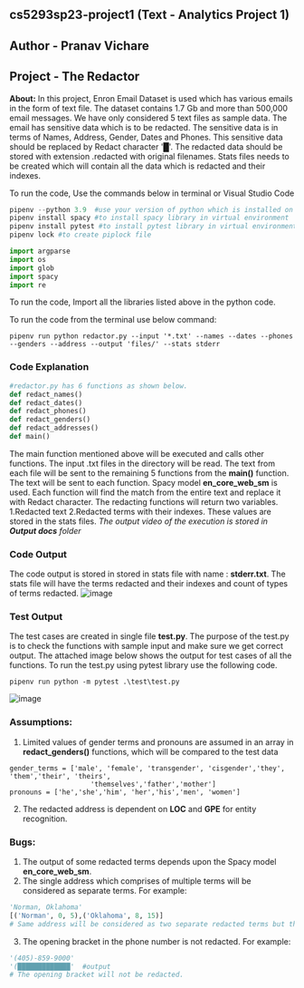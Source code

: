## cs5293sp23-project1 (Text - Analytics Project 1)
## Author - Pranav Vichare
## Project - The Redactor
**About:**  In this project, Enron Email Dataset is used which has various emails in the form of text file. The dataset contains 1.7 Gb and more than 500,000 email messages. We have only considered 5 text files as sample data. The email has sensitive data which is to be redacted. The sensitive data is in terms of Names, Address, Gender, Dates and Phones. This sensitive data should be replaced by Redact character '█'. The redacted data should be stored with extension .redacted with original filenames. Stats files needs to be created which will contain all the data which is redacted and their indexes.

To run the code, Use the commands below in terminal or Visual Studio Code
```python
pipenv --python 3.9  #use your version of python which is installed on your system. This code is also used to create a virtual environment
pipenv install spacy #to install spacy library in virtual environment
pipenv install pytest #to install pytest library in virtual environment
pipenv lock #to create piplock file
```

```python
import argparse
import os
import glob
import spacy
import re
```
To run the code, Import all the libraries listed above in the python code.

To run the code from the terminal use below command:
```
pipenv run python redactor.py --input '*.txt' --names --dates --phones --genders --address --output 'files/' --stats stderr
```

### Code Explanation  
```python
#redactor.py has 6 functions as shown below.
def redact_names()
def redact_dates()
def redact_phones()
def redact_genders()
def redact_addresses()
def main()
```
The main function mentioned above will be executed and calls other functions. The input .txt files in the directory will be read. The text from each file will be sent to the remaining 5 functions from the **main()** function.
The text will be sent to each function. Spacy model **en_core_web_sm** is used. Each function will find the match from the entire text and replace it with Redact character. The redacting functions will return two variables.
1.Redacted text
2.Redacted terms with their indexes.
These values are stored in the stats files.
*The output video of the execution is stored in **Output docs** folder*

### Code Output
The code output is stored in stored in stats file with name : **stderr.txt**. The stats file will have the terms redacted and their indexes and count of types of terms redacted.
![image](https://github.com/Pranavv361/cs5293sp23-project1/blob/main/Output%20docs/Stats%20file%20output.png)

### Test Output
The test cases are created in single file **test.py**. The purpose of the test.py is to check the functions with sample input and make sure we get correct output. The attached image below shows the output for test cases of all the functions.
To run the test.py using pytest library use the following code.
```
pipenv run python -m pytest .\test\test.py
```
![image](https://github.com/Pranavv361/cs5293sp23-project1/blob/main/Output%20docs/test.py%20output.png)

### Assumptions:
1. Limited values of gender terms and pronouns are assumed in an array in **redact_genders()** functions, which will be compared to the test data
```
gender_terms = ['male', 'female', 'transgender', 'cisgender','they', 'them','their', 'theirs',
                    'themselves','father','mother']
pronouns = ['he','she','him', 'her','his','men', 'women']
```
2. The redacted address is dependent on **LOC** and **GPE** for entity recognition.

### Bugs:   
1. The output of some redacted terms depends upon the Spacy model **en_core_web_sm**.
2. The single address which comprises of multiple terms will be considered as separate terms.
For example:
```python
'Norman, Oklahoma'
[('Norman', 0, 5),('Oklahoma', 8, 15)]
# Same address will be considered as two separate redacted terms but they are same part of the address
```
3. The opening bracket in the phone number is not redacted.
For example:
```python
'(405)-859-9000'
'(█████████████'  #output
# The opening bracket will not be redacted.
```
